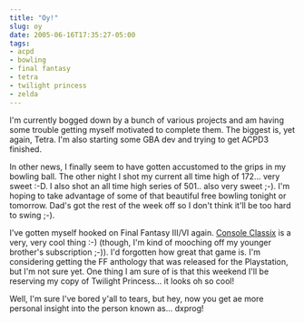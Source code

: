 ```yaml
---
title: "Oy!"
slug: oy
date: 2005-06-16T17:35:27-05:00
tags:
- acpd
- bowling
- final fantasy
- tetra
- twilight princess
- zelda
---
```

I'm currently bogged down by a bunch of various projects and am having some trouble getting myself motivated to complete them. The biggest is, yet again, Tetra. I'm also starting some GBA dev and trying to get ACPD3 finished.

In other news, I finally seem to have gotten accustomed to the grips in my bowling ball. The other night I shot my current all time high of 172... very sweet :-D. I also shot an all time high series of 501.. also very sweet ;-). I'm hoping to take advantage of some of that beautiful free bowling tonight or tomorrow. Dad's got the rest of the week off so I don't think it'll be too hard to swing ;-).

I've gotten myself hooked on Final Fantasy III/VI again. [Console Classix](http://www.consoleclassix.com) is a very, very cool thing :-) (though, I'm kind of mooching off my younger brother's subscription ;-)). I'd forgotten how great that game is. I'm considering getting the FF anthology that was released for the Playstation, but I'm not sure yet. One thing I am sure of is that this weekend I'll be reserving my copy of Twilight Princess... it looks oh so cool!

Well, I'm sure I've bored y'all to tears, but hey, now you get ae more personal insight into the person known as... dxprog!

